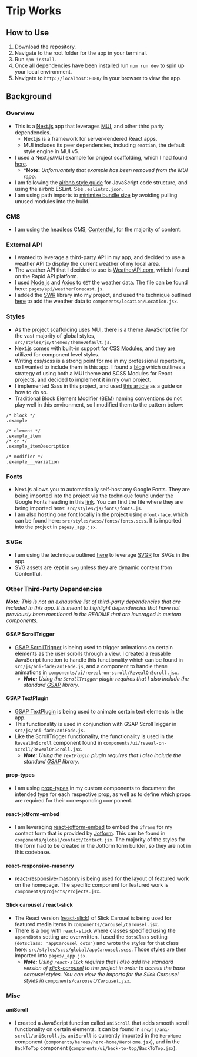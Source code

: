 # Trip Works

## How to Use

1. Download the repository.
2. Navigate to the root folder for the app in your terminal.
3. Run `npm install`.
4. Once all dependencies have been installed run `npm run dev` to spin up your local environment.
5. Navigate to `http://localhost:8080/` in your browser to view the app.

## Background

### Overview
- This is a [Next.js](https://nextjs.org/) app that leverages [MUI](https://mui.com/), and other third party dependencies.
  - Next.js is a framework for server-rendered React apps.
  - MUI includes its peer dependencies, including `emotion`, the default style engine in MUI v5.
- I used a Next.js/MUI example for project scaffolding, which I had found [here](https://github.com/mui/material-ui/tree/master/examples/nextjs).   
  - ***Note:** *Unfortuantely that example has been removed from the MUI repo.*
- I am following the [airbnb style guide](https://github.com/airbnb/javascript) for JavaScript code structure, and using the airbnb ESLint. See `.eslintrc.json`.
- I am using path imports to [minimize bundle size](https://mui.com/material-ui/guides/minimizing-bundle-size/) by avoiding pulling unused modules into the build.

### CMS
- I am using the headless CMS, [Contentful](https://www.contentful.com/), for the majority of content.

### External API
- I wanted to leverage a third-party API in my app, and decided to use a weather API to display the current weather of my local area.
- The weather API that I decided to use is [WeatherAPI.com](https://rapidapi.com/user/weatherapi), which I found on the Rapid API platform.
- I used [Node.js](https://nodejs.org/) and [Axios](https://github.com/axios/axios) to `GET` the weather data. The file can be found here: `pages/api/weatherForecast.js`.
- I added the [SWR](https://github.com/vercel/swr) library into my project, and used the technique outlined [here](https://vercel.com/guides/loading-static-file-nextjs-api-route) to add the weather data to `components/location/Location.jsx`.  

### Styles
- As the project scaffolding uses MUI, there is a theme JavaScript file for the vast majority of global styles, `src/styles/js/themes/themeDefault.js`.
- Next.js comes with built-in support for [CSS Modules](https://nextjs.org/docs/app/building-your-application/styling/css-modules), and they are utilized for component level styles. 
- Writing css/scss is a strong point for me in my professional repertoire, so I wanted to include them in this app. I found a [blog](https://www.markmakesstuff.com/posts/mui-css-modules) which outlines a strategy of using both a MUI theme and SCSS Modules for React projects, and decided to implement it in my own project.
- I implemented Sass in this project, and used [this article](https://www.freecodecamp.org/news/how-to-use-sass-with-css-modules-in-next-js/#step-1-installing-sass-in-a-next-js-app) as a guide on how to do so.
- Traditional Block Element Modifier (BEM) naming conventions do not play well in this environment, so I modified them to the pattern below:
```
/* block */
.example

/* element */
.example_item
/* or */
.example_itemDescription

/* modifier */
.example___variation
```

### Fonts
- Next.js allows you to automatically self-host any Google Fonts. They are being imported into the project via the technique found under the Google Fonts heading in this [link](https://nextjs.org/docs/pages/building-your-application/optimizing/fonts). You can find the file where they are being imported here: `src/styles/js/fonts/fonts.js`.
- I am also hosting one font locally in the project using `@font-face`, which can be found here: `src/styles/scss/fonts/fonts.scss`. It is imported into the project in `pages/_app.jsx`.

### SVGs
- I am using the technique outlined [here](https://blog.logrocket.com/import-svgs-next-js-apps/#import-svgs-next-js-using-svgr) to leverage [SVGR](https://github.com/gregberge/svgr) for SVGs in the app.
- SVG assets are kept in `svg` unless they are dynamic content from Contentful.

### Other Third-Party Dependencies
***Note:** This is not an exhaustive list of third-party dependencies that are included in this app. It is meant to highlight dependencies that have not previously been mentioned in the README that are leveraged in custom components.*

#### GSAP ScrollTrigger
- [GSAP ScrollTrigger](https://greensock.com/docs/v3/Plugins/ScrollTrigger) is being used to trigger animations on certain elements as the user scrolls through a view. I created a reusable JavaScript function to handle this functionality which can be found in `src/js/ani-fade/aniFade.js`, and a component to handle these animations in `components/ui/reveal-on-scroll/RevealOnScroll.jsx`.
  - ***Note:** Using the `ScrollTrigger` plugin requires that I also include the standard [GSAP](https://github.com/greensock/GSAP) library.*

#### GSAP TextPlugin
- [GSAP TextPlugin](https://gsap.com/docs/v3/Plugins/TextPlugin/) is being used to animate certain text elements in the app.
- This functionality is used in conjunction with GSAP ScrollTrigger in `src/js/ani-fade/aniFade.js`.
- Like the ScrollTrigger functionality, the functionality is used in the `RevealOnScroll` component found in `components/ui/reveal-on-scroll/RevealOnScroll.jsx`.
   - ***Note:** Using the `TextPlugin` plugin requires that I also include the standard [GSAP](https://github.com/greensock/GSAP) library.*

#### prop-types
- I am using [prop-types](https://github.com/facebook/prop-types) in my custom components to document the intended type for each respective prop, as well as to define which props are required for their corresponding component.

#### react-jotform-embed
- I am leveraging [react-jotform-embed](https://github.com/xurei/react-jotform-embed) to embed the `iframe` for my contact form that is provided by [Jotform](https://www.jotform.com/). This can be found in `components/global/contact/Contact.jsx`. The majority of the styles for the form had to be created in the Jotform form builder, so they are not in this codebase.

#### react-responsive-masonry
- [react-responsive-masonry](https://github.com/cedricdelpoux/react-responsive-masonry) is being used for the layout of featured work on the homepage. The specific component for featured work is `components/projects/Projects.jsx`. 

#### Slick carousel / react-slick
- The React version ([react-slick](https://github.com/akiran/react-slick)) of Slick Carouel is being used for featured media items in `components/carousel/Carousel.jsx`. 
- There is a bug with `react-slick` where classes specified using the `appendDots` setting are overwritten. I used the `dotsClass` setting (`dotsClass: 'appCarousel_dots'`) and wrote the styles for that class here: `src/styles/scss/global/appCarousel.scss`. Those styles are then imported into `pages/_app.jsx`.
  - ***Note:** Using `react-slick` requires that I also add the standard version of [slick-carousel](https://github.com/kenwheeler/slick) to the project in order to access the base carousel styles. You can view the imports for the Slick Carousel styles in `components/carousel/Carousel.jsx`.*

### Misc

#### aniScroll
- I created a JavaScript function called `aniScroll` that adds smooth scroll functionality on certain elements. It can be found in `src/js/ani-scroll/aniScroll.js`. `aniScroll` is currently imported in the `HeroHome` component (`components/heroes/hero-home/HeroHome.jsx`), and in the `BackToTop` component (`components/ui/back-to-top/BackToTop.jsx`).
